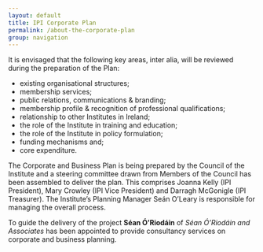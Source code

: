 ```yaml
---
layout: default
title: IPI Corporate Plan
permalink: /about-the-corporate-plan
group: navigation
---
```


It is envisaged that the following key areas, inter alia, will be reviewed during the preparation of the Plan: 

* existing organisational structures;
* membership services;
* public relations, communications & branding;
* membership profile & recognition of professional qualifications;
* relationship to other Institutes in Ireland;
* the role of the Institute in training and education;
* the role of the Institute in policy formulation;
* funding mechanisms and;
* core expenditure.

The Corporate and Business Plan is being prepared by the Council of the Institute and a steering committee drawn from Members of the Council has been assembled to deliver the plan. This comprises Joanna Kelly (IPI President), Mary Crowley (IPI Vice President) and Darragh McGonigle (IPI Treasurer). The Institute’s Planning Manager Seán O’Leary is responsible for managing the overall process.

To guide the delivery of the project **Séan Ó’Riodáin** of _Séan Ó’Riodáin and Associates_ has been appointed to provide consultancy services on corporate and business planning.